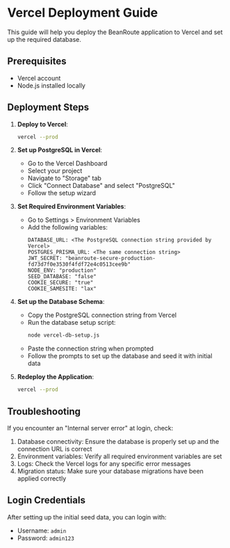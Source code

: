 # Vercel Deployment Guide

This guide will help you deploy the BeanRoute application to Vercel and set up the required database.

## Prerequisites

- Vercel account
- Node.js installed locally

## Deployment Steps

1. **Deploy to Vercel**:
   ```bash
   vercel --prod
   ```

2. **Set up PostgreSQL in Vercel**:
   - Go to the Vercel Dashboard
   - Select your project
   - Navigate to "Storage" tab
   - Click "Connect Database" and select "PostgreSQL"
   - Follow the setup wizard

3. **Set Required Environment Variables**:
   - Go to Settings > Environment Variables
   - Add the following variables:
     ```
     DATABASE_URL: <The PostgreSQL connection string provided by Vercel>
     POSTGRES_PRISMA_URL: <The same connection string>
     JWT_SECRET: "beanroute-secure-production-fd73d7f0e3530f4fdf72e4c0513cee9b"
     NODE_ENV: "production"
     SEED_DATABASE: "false"
     COOKIE_SECURE: "true"
     COOKIE_SAMESITE: "lax"
     ```

4. **Set up the Database Schema**:
   - Copy the PostgreSQL connection string from Vercel
   - Run the database setup script:
     ```bash
     node vercel-db-setup.js
     ```
   - Paste the connection string when prompted
   - Follow the prompts to set up the database and seed it with initial data

5. **Redeploy the Application**:
   ```bash
   vercel --prod
   ```

## Troubleshooting

If you encounter an "Internal server error" at login, check:

1. Database connectivity: Ensure the database is properly set up and the connection URL is correct
2. Environment variables: Verify all required environment variables are set
3. Logs: Check the Vercel logs for any specific error messages
4. Migration status: Make sure your database migrations have been applied correctly

## Login Credentials

After setting up the initial seed data, you can login with:

- Username: `admin`
- Password: `admin123` 